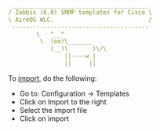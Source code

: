 ```YAML
 _______________________________________
/ Zabbix (6.0) SNMP templates for Cisco \
\ AireOS WLC.                           /
 ---------------------------------------
        \   ^__^
         \  (oo)\_______
            (__)\       )\/\
                ||----w |
                ||     ||
```
To [import](https://www.zabbix.com/documentation/current/en/manual/xml_export_import/templates), do the following:
- Go to: Configuration → Templates
- Click on Import to the right
- Select the import file
- Click on import
